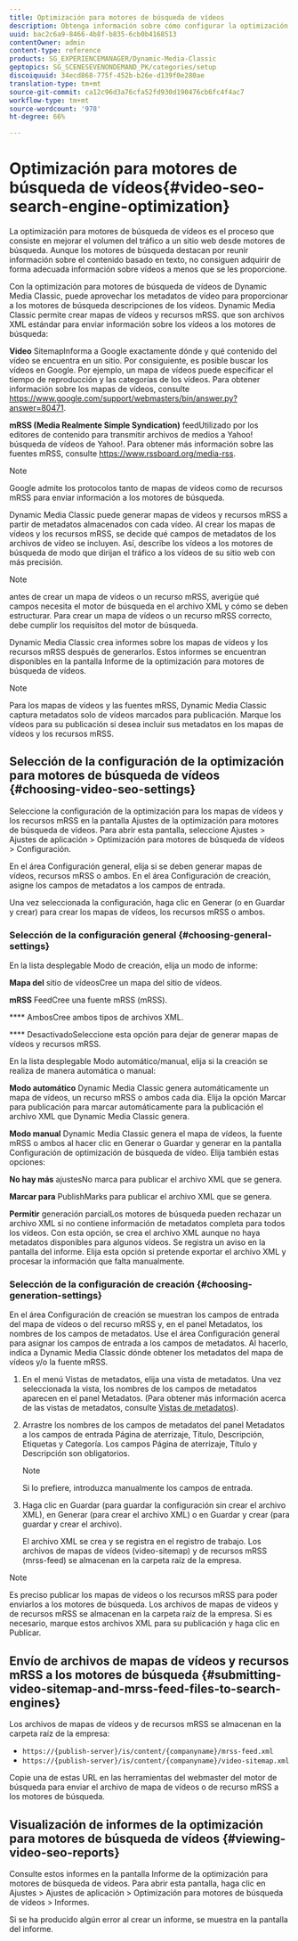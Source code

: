 ```yaml
---
title: Optimización para motores de búsqueda de vídeos
description: Obtenga información sobre cómo configurar la optimización para motores de búsqueda de vídeos.
uuid: bac2c6a9-8466-4b8f-b835-6cb0b4168513
contentOwner: admin
content-type: reference
products: SG_EXPERIENCEMANAGER/Dynamic-Media-Classic
geptopics: SG_SCENESEVENONDEMAND_PK/categories/setup
discoiquuid: 34ecd868-775f-452b-b26e-d139f0e280ae
translation-type: tm+mt
source-git-commit: ca12c96d3a76cfa52fd930d190476cb6fc4f4ac7
workflow-type: tm+mt
source-wordcount: '978'
ht-degree: 66%

---
```



# Optimización para motores de búsqueda de vídeos{#video-seo-search-engine-optimization}

La optimización para motores de búsqueda de vídeos es el proceso que consiste en mejorar el volumen del tráfico a un sitio web desde motores de búsqueda. Aunque los motores de búsqueda destacan por reunir información sobre el contenido basado en texto, no consiguen adquirir de forma adecuada información sobre vídeos a menos que se les proporcione.

Con la optimización para motores de búsqueda de vídeos de Dynamic Media Classic, puede aprovechar los metadatos de vídeo para proporcionar a los motores de búsqueda descripciones de los vídeos. Dynamic Media Classic permite crear mapas de vídeos y recursos mRSS. que son archivos XML estándar para enviar información sobre los vídeos a los motores de búsqueda:

**Video** SitemapInforma a Google exactamente dónde y qué contenido del vídeo se encuentra en un sitio. Por consiguiente, es posible buscar los vídeos en Google. Por ejemplo, un mapa de vídeos puede especificar el tiempo de reproducción y las categorías de los vídeos. Para obtener información sobre los mapas de vídeos, consulte https://www.google.com/support/webmasters/bin/answer.py?answer=80471.

**mRSS (Media Realmente Simple Syndication)** feedUtilizado por los editores de contenido para transmitir archivos de medios a Yahoo! búsqueda de vídeos de Yahoo!. Para obtener más información sobre las fuentes mRSS, consulte https://www.rssboard.org/media-rss.

>[!NOTE]
>
>Google admite los protocolos tanto de mapas de vídeos como de recursos mRSS para enviar información a los motores de búsqueda.

Dynamic Media Classic puede generar mapas de vídeos y recursos mRSS a partir de metadatos almacenados con cada vídeo. Al crear los mapas de vídeos y los recursos mRSS, se decide qué campos de metadatos de los archivos de vídeo se incluyen. Así, describe los vídeos a los motores de búsqueda de modo que dirijan el tráfico a los vídeos de su sitio web con más precisión.

>[!NOTE]
>
>antes de crear un mapa de vídeos o un recurso mRSS, averigüe qué campos necesita el motor de búsqueda en el archivo XML y cómo se deben estructurar. Para crear un mapa de vídeos o un recurso mRSS correcto, debe cumplir los requisitos del motor de búsqueda.

Dynamic Media Classic crea informes sobre los mapas de vídeos y los recursos mRSS después de generarlos. Estos informes se encuentran disponibles en la pantalla Informe de la optimización para motores de búsqueda de vídeos.

>[!NOTE]
>
>Para los mapas de vídeos y las fuentes mRSS, Dynamic Media Classic captura metadatos solo de vídeos marcados para publicación. Marque los vídeos para su publicación si desea incluir sus metadatos en los mapas de vídeos y los recursos mRSS.

## Selección de la configuración de la optimización para motores de búsqueda de vídeos {#choosing-video-seo-settings}

Seleccione la configuración de la optimización para los mapas de vídeos y los recursos mRSS en la pantalla Ajustes de la optimización para motores de búsqueda de vídeos. Para abrir esta pantalla, seleccione Ajustes > Ajustes de aplicación > Optimización para motores de búsqueda de vídeos > Configuración.

En el área Configuración general, elija si se deben generar mapas de vídeos, recursos mRSS o ambos. En el área Configuración de creación, asigne los campos de metadatos a los campos de entrada.

Una vez seleccionada la configuración, haga clic en Generar (o en Guardar y crear) para crear los mapas de vídeos, los recursos mRSS o ambos.

### Selección de la configuración general  {#choosing-general-settings}

En la lista desplegable Modo de creación, elija un modo de informe:

**Mapa del** sitio de vídeosCree un mapa del sitio de vídeos.

**mRSS** FeedCree una fuente mRSS (mRSS).

**** AmbosCree ambos tipos de archivos XML.

**** DesactivadoSeleccione esta opción para dejar de generar mapas de vídeos y recursos mRSS.

En la lista desplegable Modo automático/manual, elija si la creación se realiza de manera automática o manual:

**Modo automático** Dynamic Media Classic genera automáticamente un mapa de vídeos, un recurso mRSS o ambos cada día. Elija la opción Marcar para publicación para marcar automáticamente para la publicación el archivo XML que Dynamic Media Classic genera.

**Modo manual** Dynamic Media Classic genera el mapa de vídeos, la fuente mRSS o ambos al hacer clic en Generar o Guardar y generar en la pantalla Configuración de optimización de búsqueda de vídeo. Elija también estas opciones:

**No hay más** ajustesNo marca para publicar el archivo XML que se genera.

**Marcar para** PublishMarks para publicar el archivo XML que se genera.

**Permitir** generación parcialLos motores de búsqueda pueden rechazar un archivo XML si no contiene información de metadatos completa para todos los vídeos. Con esta opción, se crea el archivo XML aunque no haya metadatos disponibles para algunos vídeos. Se registra un aviso en la pantalla del informe. Elija esta opción si pretende exportar el archivo XML y procesar la información que falta manualmente.

### Selección de la configuración de creación  {#choosing-generation-settings}

En el área Configuración de creación se muestran los campos de entrada del mapa de vídeos o del recurso mRSS y, en el panel Metadatos, los nombres de los campos de metadatos. Use el área Configuración general para asignar los campos de entrada a los campos de metadatos. Al hacerlo, indica a Dynamic Media Classic dónde obtener los metadatos del mapa de vídeos y/o la fuente mRSS.

1. En el menú Vistas de metadatos, elija una vista de metadatos. Una vez seleccionada la vista, los nombres de los campos de metadatos aparecen en el panel Metadatos. (Para obtener más información acerca de las vistas de metadatos, consulte [Vistas de metadatos](application-setup.md#metadata_views)).
1. Arrastre los nombres de los campos de metadatos del panel Metadatos a los campos de entrada Página de aterrizaje, Título, Descripción, Etiquetas y Categoría. Los campos Página de aterrizaje, Título y Descripción son obligatorios.

   >[!NOTE]
   >
   >Si lo prefiere, introduzca manualmente los campos de entrada.

1. Haga clic en Guardar (para guardar la configuración sin crear el archivo XML), en Generar (para crear el archivo XML) o en Guardar y crear (para guardar y crear el archivo).

   El archivo XML se crea y se registra en el registro de trabajo. Los archivos de mapas de vídeos (video-sitemap) y de recursos mRSS (mrss-feed) se almacenan en la carpeta raíz de la empresa.

>[!NOTE]
>
>Es preciso publicar los mapas de vídeos o los recursos mRSS para poder enviarlos a los motores de búsqueda. Los archivos de mapas de vídeos y de recursos mRSS se almacenan en la carpeta raíz de la empresa. Si es necesario, marque estos archivos XML para su publicación y haga clic en Publicar.

## Envío de archivos de mapas de vídeos y recursos mRSS a los motores de búsqueda  {#submitting-video-sitemap-and-mrss-feed-files-to-search-engines}

Los archivos de mapas de vídeos y de recursos mRSS se almacenan en la carpeta raíz de la empresa:

* `https://{publish-server}/is/content/{companyname}/mrss-feed.xml`
* `https://{publish-server}/is/content/{companyname}/video-sitemap.xml`

Copie una de estas URL en las herramientas del webmaster del motor de búsqueda para enviar el archivo de mapa de vídeos o de recurso mRSS a los motores de búsqueda.

## Visualización de informes de la optimización para motores de búsqueda de vídeos  {#viewing-video-seo-reports}

Consulte estos informes en la pantalla Informe de la optimización para motores de búsqueda de vídeos. Para abrir esta pantalla, haga clic en Ajustes > Ajustes de aplicación > Optimización para motores de búsqueda de vídeos > Informes.

Si se ha producido algún error al crear un informe, se muestra en la pantalla del informe.
